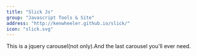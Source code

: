 ```yaml
---
title: "Slick Js"
group: "Javascript Tools & Site"
address: "http://kenwheeler.github.io/slick/"
icon: "slick.svg"
---
```

This is a jquery carousel(not only).And the last carousel you'll ever need.
